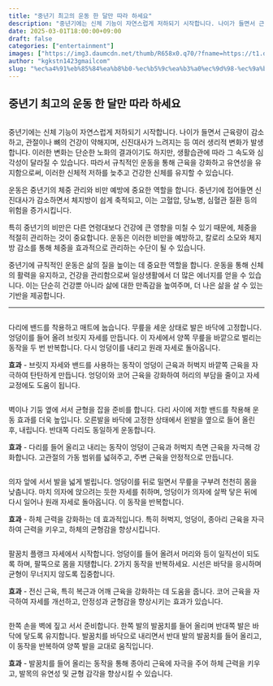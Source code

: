 ```yaml
---
title: "중년기 최고의 운동 한 달만 따라 하세요"
description: "중년기에는 신체 기능이 자연스럽게 저하되기 시작합니다. 나이가 들면서 근육량이 감소하고, 관절이나 뼈의 건강이 약해지며, 신진대사가 느려지는 등 여러 생리적 변화가 발생합니다. 이러한 변화는 단순한 노화의 결과이기도 하지만, 생활습관에 따라 그 속도와 심각성이 달라질 "
date: 2025-03-01T18:00:00+09:00
draft: false
categories: ["entertainment"]
images: ["https://img3.daumcdn.net/thumb/R658x0.q70/?fname=https://t1.daumcdn.net/news/202501/01/tenbody/20250101073019305zibv.jpg", "https://t1.daumcdn.net/news/202501/01/tenbody/20250101073019756qxdl.gif", "https://t1.daumcdn.net/news/202501/01/tenbody/20250101073020186advc.gif", "https://t1.daumcdn.net/news/202501/01/tenbody/20250101073020611hpbm.gif", "https://t1.daumcdn.net/news/202501/01/tenbody/20250101073020985mspn.gif"]
author: "kgkstn1423gmailcom"
slug: "%ec%a4%91%eb%85%84%ea%b8%b0-%ec%b5%9c%ea%b3%a0%ec%9d%98-%ec%9a%b4%eb%8f%99-%ed%95%9c-%eb%8b%ac%eb%a7%8c-%eb%94%b0%eb%9d%bc-%ed%95%98%ec%84%b8%ec%9a%94"
---
```


<h2 >중년기 최고의 운동 한 달만 따라 하세요</h2> <figure ><img src="https://img3.daumcdn.net/thumb/R658x0.q70/?fname=https://t1.daumcdn.net/news/202501/01/tenbody/20250101073019305zibv.jpg" alt=""/></figure> <p>중년기에는 신체 기능이 자연스럽게 저하되기 시작합니다. 나이가 들면서 근육량이 감소하고, 관절이나 뼈의 건강이 약해지며, 신진대사가 느려지는 등 여러 생리적 변화가 발생합니다. 이러한 변화는 단순한 노화의 결과이기도 하지만, 생활습관에 따라 그 속도와 심각성이 달라질 수 있습니다. 따라서 규칙적인 운동을 통해 근육을 강화하고 유연성을 유지함으로써, 이러한 신체적 저하를 늦추고 건강한 신체를 유지할 수 있습니다.</p> <p>운동은 중년기의 체중 관리와 비만 예방에 중요한 역할을 합니다. 중년기에 접어들면 신진대사가 감소하면서 체지방이 쉽게 축적되고, 이는 고혈압, 당뇨병, 심혈관 질환 등의 위험을 증가시킵니다.</p> <p>특히 중년기의 비만은 다른 연령대보다 건강에 큰 영향을 미칠 수 있기 때문에, 체중을 적절히 관리하는 것이 중요합니다. 운동은 이러한 비만을 예방하고, 칼로리 소모와 체지방 감소를 통해 체중을 효과적으로 관리하는 수단이 될 수 있습니다.</p> <p>중년기에 규칙적인 운동은 삶의 질을 높이는 데 중요한 역할을 합니다. 운동을 통해 신체의 활력을 유지하고, 건강을 관리함으로써 일상생활에서 더 많은 에너지를 얻을 수 있습니다. 이는 단순히 건강뿐 아니라 삶에 대한 만족감을 높여주며, 더 나은 삶을 살 수 있는 기반을 제공합니다.</p> <hr /> <figure ><img src="https://t1.daumcdn.net/news/202501/01/tenbody/20250101073019756qxdl.gif" alt=""/></figure> <p>다리에 밴드를 착용하고 매트에 눕습니다. 무릎을 세운 상태로 발은 바닥에 고정합니다. 엉덩이를 들어 올려 브릿지 자세를 만듭니다. 이 자세에서 양쪽 무릎을 바깥으로 벌리는 동작을 두 번 반복합니다. 다시 엉덩이를 내리고 원래 자세로 돌아옵니다.</p> <p><strong>효과</strong> - 브릿지 자세와 밴드를 사용하는 동작이 엉덩이 근육과 허벅지 바깥쪽 근육을 자극하여 탄탄하게 만듭니다. 엉덩이와 코어 근육을 강화하여 허리의 부담을 줄이고 자세 교정에도 도움이 됩니다.</p> <figure ><img src="https://t1.daumcdn.net/news/202501/01/tenbody/20250101073020186advc.gif" alt=""/></figure> <p>벽이나 기둥 옆에 서서 균형을 잡을 준비를 합니다. 다리 사이에 저항 밴드를 착용해 운동 효과를 더욱 높입니다. 오른발을 바닥에 고정한 상태에서 왼발을 옆으로 들어 올린 후, 내립니다. 반대쪽 다리도 동일하게 운동합니다.</p> <p><strong>효과</strong> - 다리를 들어 올리고 내리는 동작이 엉덩이 근육과 허벅지 측면 근육을 자극해 강화합니다. 고관절의 가동 범위를 넓혀주고, 주변 근육을 안정적으로 만듭니다.</p> <figure ><img src="https://t1.daumcdn.net/news/202501/01/tenbody/20250101073020611hpbm.gif" alt=""/></figure> <p>의자 앞에 서서 발을 넓게 벌립니다. 엉덩이를 뒤로 밀면서 무릎을 구부려 천천히 몸을 낮춥니다. 마치 의자에 앉으려는 듯한 자세를 취하며, 엉덩이가 의자에 살짝 닿은 뒤에 다시 일어나 원래 자세로 돌아옵니다. 이 동작을 반복합니다.</p> <p><strong>효과</strong> - 하체 근력을 강화하는 데 효과적입니다. 특히 허벅지, 엉덩이, 종아리 근육을 자극하여 근력을 키우고, 하체의 균형감을 향상시킵니다.</p> <figure ><img src="https://t1.daumcdn.net/news/202501/01/tenbody/20250101073020985mspn.gif" alt=""/></figure> <p>팔꿈치 플랭크 자세에서 시작합니다. 엉덩이를 들어 올려서 머리와 등이 일직선이 되도록 하며, 팔뚝으로 몸을 지탱합니다. 2가지 동작을 반복하세요. 시선은 바닥을 응시하며 균형이 무너지지 않도록 집중합니다.</p> <p><strong>효과</strong> - 전신 근육, 특히 복근과 어깨 근육을 강화하는 데 도움을 줍니다. 코어 근육을 자극하여 자세를 개선하고, 안정성과 균형감을 향상시키는 효과가 있습니다.</p> <figure ><img src="https://t1.daumcdn.net/news/202501/01/tenbody/20250101073021337mhfx.gif" alt=""/></figure> <p>한쪽 손을 벽에 짚고 서서 준비합니다. 한쪽 발의 발꿈치를 들어 올리며 반대쪽 발은 바닥에 닿도록 유지합니다. 발꿈치를 바닥으로 내리면서 반대 발의 발꿈치를 들어 올리고, 이 동작을 반복하여 양쪽 발을 교대로 움직입니다.</p> <p><strong>효과</strong> - 발꿈치를 들어 올리는 동작을 통해 종아리 근육에 자극을 주어 하체 근력을 키우고, 발목의 유연성 및 균형 감각을 향상시킬 수 있습니다.</p>